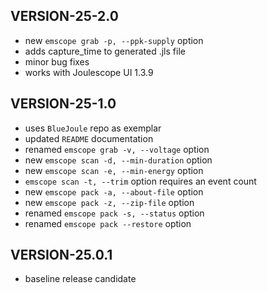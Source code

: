 ## VERSION-25-2.0

* new `emscope grab -p, --ppk-supply` option
* adds capture_time to generated .jls file
* minor bug fixes
* works with Joulescope UI 1.3.9

## VERSION-25-1.0

* uses `BlueJoule` repo as exemplar
* updated `README` documentation
* renamed `emscope grab -v, --voltage` option
* new `emscope scan -d, --min-duration` option 
* new `emscope scan -e, --min-energy` option 
* `emscope scan -t, --trim` option requires an event count
* new `emscope pack -a, --about-file` option
* new `emscope pack -z, --zip-file` option
* renamed `emscope pack -s, --status` option
* renamed `emscope pack --restore` option

## VERSION-25.0.1

* baseline release candidate
